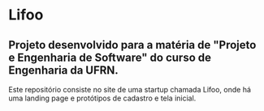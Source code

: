# Lifoo
## Projeto desenvolvido para a matéria de "Projeto e Engenharia de Software" do curso de Engenharia da UFRN.

Este repositório consiste no site de uma startup chamada Lifoo, onde há uma landing page e protótipos de cadastro e tela inicial.
